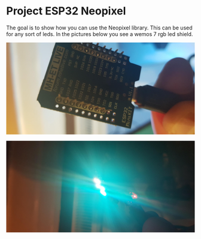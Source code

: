# Project ESP32 Neopixel
The goal is to show how you can use the Neopixel library. This can be used for any sort of leds. In the pictures below you see a wemos 7 rgb led shield.

![Hardware01](https://raw.githubusercontent.com/achildrenmile/IoTStuff/master/esp32_neopixel/led01.jpg "Picture 1")

![Hardware02](https://raw.githubusercontent.com/achildrenmile/IoTStuff/master/esp32_neopixel/led02.jpg "Picture 2")




